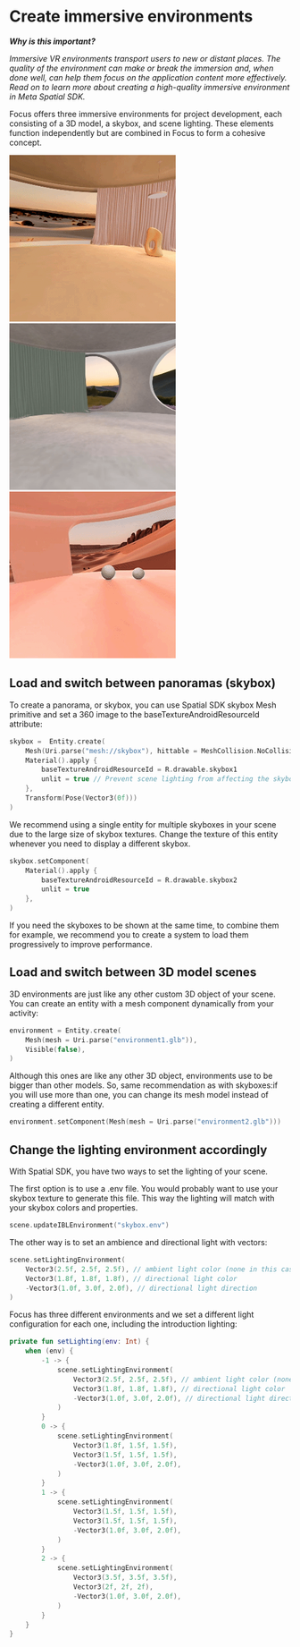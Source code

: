 # Create immersive environments

***Why is this important?***

*Immersive VR environments transport users to new or distant places.
The quality of the environment can make or break the immersion and, when done well, can help them focus on the application content more effectively.
Read on to learn more about creating a high-quality immersive environment in Meta Spatial SDK.*

Focus offers three immersive environments for project development, each consisting of a 3D model, a skybox, and scene lighting.
These elements function independently but are combined in Focus to form a cohesive concept.

![Env1](./Resources/env1.gif) ![Env2](./Resources/env2.gif) ![Env3](./Resources/env3.gif)

## Load and switch between panoramas (skybox)

To create a panorama, or skybox, you can use Spatial SDK skybox Mesh primitive and set a 360 image to the baseTextureAndroidResourceId attribute:
```kotlin
skybox =  Entity.create(
    Mesh(Uri.parse("mesh://skybox"), hittable = MeshCollision.NoCollision),
    Material().apply {
        baseTextureAndroidResourceId = R.drawable.skybox1
        unlit = true // Prevent scene lighting from affecting the skybox
    },
    Transform(Pose(Vector3(0f)))
)
```

We recommend using a single entity for multiple skyboxes in your scene due to the large size of skybox textures.
Change the texture of this entity whenever you need to display a different skybox.
```kotlin
skybox.setComponent(
    Material().apply {
        baseTextureAndroidResourceId = R.drawable.skybox2
        unlit = true
    },
)
```

If you need the skyboxes to be shown at the same time, to combine them for example, we recommend you to create a system to load them progressively to improve performance.

## Load and switch between 3D model scenes

3D environments are just like any other custom 3D object of your scene. You can create an entity with a mesh component dynamically from your activity:
```kotlin
environment = Entity.create(
    Mesh(mesh = Uri.parse("environment1.glb")),
    Visible(false),
)
```

Although this ones are like any other 3D object, environments use to be bigger than other models. So, same recommendation as with skyboxes:if you will use more than one, you can change its mesh model instead of creating a different entity.
```kotlin
environment.setComponent(Mesh(mesh = Uri.parse("environment2.glb")))
```

## Change the lighting environment accordingly

With Spatial SDK, you have two ways to set the lighting of your scene.

The first option is to use a .env file. You would probably want to use your skybox texture to generate this file.
This way the lighting will match with your skybox colors and properties.
```kotlin
scene.updateIBLEnvironment("skybox.env")
```

The other way is to set an ambience and directional light with vectors:
```kotlin
scene.setLightingEnvironment(
    Vector3(2.5f, 2.5f, 2.5f), // ambient light color (none in this case)
    Vector3(1.8f, 1.8f, 1.8f), // directional light color
    -Vector3(1.0f, 3.0f, 2.0f), // directional light direction
)
```

Focus has three different environments and we set a different light configuration for each one, including the introduction lighting:
```kotlin
private fun setLighting(env: Int) {
    when (env) {
        -1 -> {
            scene.setLightingEnvironment(
                Vector3(2.5f, 2.5f, 2.5f), // ambient light color (none in this case)
                Vector3(1.8f, 1.8f, 1.8f), // directional light color
                -Vector3(1.0f, 3.0f, 2.0f), // directional light direction
            )
        }
        0 -> {
            scene.setLightingEnvironment(
                Vector3(1.8f, 1.5f, 1.5f),
                Vector3(1.5f, 1.5f, 1.5f),
                -Vector3(1.0f, 3.0f, 2.0f),
            )
        }
        1 -> {
            scene.setLightingEnvironment(
                Vector3(1.5f, 1.5f, 1.5f),
                Vector3(1.5f, 1.5f, 1.5f),
                -Vector3(1.0f, 3.0f, 2.0f),
            )
        }
        2 -> {
            scene.setLightingEnvironment(
                Vector3(3.5f, 3.5f, 3.5f),
                Vector3(2f, 2f, 2f),
                -Vector3(1.0f, 3.0f, 2.0f),
            )
        }
    }
}
```
